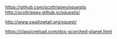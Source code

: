 https://github.com/scottrippey/xquestjs
http://scottrippey.github.io/xquestjs/

http://www.swallowtail.org/xquest/


https://classicreload.com/dos-scorched-planet.html